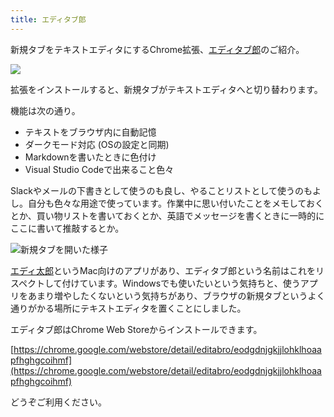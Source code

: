 ```yaml
---
title: エディタブ郎
---
```

新規タブをテキストエディタにするChrome拡張、[エディタブ郎](https://chrome.google.com/webstore/detail/editabro/eodgdnjgkjjlohklhoaapfhghgcoihmf)のご紹介。

![](https://lh3.googleusercontent.com/docs/ADP-6oHh76kkB-kYBdZ3Omv7a0wBmRpcWK9QsfRldsGBqmzcjEcCDbOnm6krAr13POPugMk7s601fKv3CXHHzB7aZnmPs8b60Cf3cW2MKCO4MZFuQlgQGrDMH7ClkNV-Qsxch9jPrZXPYhtrj0-VepoEZ7SGrtdHCmwH6zkccHG8A9w_em8YGRGaSGHGwQO-2nssq5OkfdmQ-hckniV7z9QkOpeC3wwlAucu4MHSJtyrYlI_dwwWzpDqKVNjTk7c-Hh8uCydUF-iU-GEKBYbTJxFqgsUB9lt_vSif5tibvZp03KhNEtvUuvTMX6G0-q4J33Coq9HxPE600l0UdWtT0tuCVOxNxsL35hrQgX1WfDNBdY5LWFJasNCPXf_Iuj2LyFD1Lx2uvf7r03nlfGiqzOOZO-btqElaDntjNQs-RyyjO4RmwMIkQWNWEpTtx5pUssuWh5rdx-05eYEFYCB0Ux3gLs1UncNCjfxK-ggHE2JI8IP5HxI0qDAOUFt_rB_1LhT5fFmshZTh5JKQpIlCt2z9QQDItS0oNHZlPPOQNQ31iwehDqUM9UyeVFW7B7wJHMQHCMeL3P7OKCYmpZSqWYf0sHEb_lbVH13PxYTuuoVb7DVlX849f4qmUgW_i8fk9vQ0EG2n9j_M7r2Q7v5JuZjn7jUes8GJh7PXoE7KLEDxPWZaDiCy53u7z5m73yd_i_Zzw9aYZs4Unf_cvipq_otXuPaY51moBiSCUBrAWmrDbM37HbWGcF80z828Y8RRDflESgkCS1toB2mJA8YJq1YCaMrSHToMsj69Y3dnrL5ISD3YvAtqx0a_8M1SpFYeK2Kedt1MMfWwe3Yy7cdMU0FsPaMwCHIh495dzPIzShopazQSpQD1DgJW9dZ049vNkTBZcjhlPOIAihltnfHwrhlZ4NViG1yEk-BgqOSYFlmYq_N6At6-obKTITiuyWeDxrhxMn2GLOS4Dt7dzthhL9xWxczXz6Z-8IHyiYSQVSWeNC1e-kRKoH54KfPfq1AjW04lzuC1xwro01btYe54VI64Q9FWdivuZmeCuTizqyZDWIXwaBHY2IrM7MYlp54KOPbzG9QcMCy0wV2DnFws98o3G7hnAaxerXsAJBhKzKHYy6upVvNDPWdMpIlBCEkDd1dPj1HWBmoZaicESM-kJt0daKdR0EAGk4zENQzwfEDAeVLImOFpCBcdK8DxubVuy90wIcFLyxcoq2MOwNXDc9Gu-_Aq0LYJdmSZ-l-1TE2nLYzm6ajMg)

拡張をインストールすると、新規タブがテキストエディタへと切り替わります。

機能は次の通り。

*   テキストをブラウザ内に自動記憶
*   ダークモード対応 (OSの設定と同期)
*   Markdownを書いたときに色付け
*   Visual Studio Codeで出来ること色々

Slackやメールの下書きとして使うのも良し、やることリストとして使うのもよし。自分も色々な用途で使っています。作業中に思い付いたことをメモしておくとか、買い物リストを書いておくとか、英語でメッセージを書くときに一時的にここに書いて推敲するとか。

![](https://lh3.googleusercontent.com/docs/ADP-6oE6w6NjPTdAfjSFzI9O1JfESJYPmdzmtjAkauldJrmGpuyCjaefsoCyw-Ri02tqSlAxx-sHVU-zBivgkX_MYTeX-mFRvfL4g6EejT5akMnwyRdRK_zQR1pWfGZUKL_QjUACZ_ZDhSMxTMGlMC_WkvhFgNA9PQT5n1i4sst2PjG2uW_fJWpvm63V5nMf5ZpDtras-6TIdGVLYrQiLNoLgAHteCROWjEAPVISgYMqnbTNT_yFp7uHJSmSgLJ7IrMNgFP8YyslEQHQxpsihjMcx1ixux8NuOLLCeHVBD1bbKgnqrikdaQshs6CUEceCqGf1WsJYEa48loa04u3WasbjyleNPq9U797j1WK5EHYbxRC3SLT8e9h5og53OTUtrYUJEQI_MFaw5Pq6j0hSclvyfSFQHnhXMcFbYrzp18pqj2xwuLpVjOIK9qdOwv0n9Bsy6T_S7IcCnQfAZnWX8g9jlRY0zycEYEDsLm-_fJ9Zo0HBjO26CYb6QRyUcx7nPUYBHXJXznHiVAXCew3IGgVV71-aaRFh0SRdvzivfL_miBS6wyMl9Xd0m3vTNonvPV67ZDSmPPT_NQK3JYobZ7MOrO1lBExNx7EjuGyWyWo3LgJJ3GjvMJ3wIHXX0RJz7n37miH452i5tILUPsVfOf7VW8Zyhfog5qEL9v8nB_e0BJmZEDuDabW8kM6WHG-Wp8GyzawrJ2wXLvcIx0ZmdhwrSHxw1Y5Vt6Km_ynZ2uwYptBmCY06Z4laLYfQ9MG4KOz64aerQftdOQZsyLGeBN7uILx0F0Uwxzd14sRAHtO9G8uhbnvueC3uSrACmBwlbeQ9dBylK2xoqCPFDUE_sCdYH_9YtfRS9lVAh6NZSOPufjsYD8Iw3PkwTS_B7eMb2eNqf-ro--y1nW9p8kOjbZzVW6431Pwgv4buT3UbNePusu_4JNX0vH5jPc7zQRbVIZ4AOi7nMlMGBtprfYnhUauKAKhY3P-dBg02FCrkc-rjtQJp2ZTcbYWwdDjvyoxzciJuEgSqwXYS4E8fy7De13sLIjG5nHR2BIgRxnQpQ2Yup_mhtgwBtYDRT4G0OGxyo0iBDlg-xBhEb8ItDTP1sSIGoSEwoXRYR6oCZsZMTC84DA04yumFwYoDhaT-ho8X85Ot2VfMpsU59R1DRuWTgDPe8LNZlyC8nPiS4NAtxgxNVzTwidCVsA41YZybFi7x0Ct53B9fig4weITWACRUIAdUyxNMyfBY0ApVjOE7ShJ3PbzkefoXg "新規タブを開いた様子")

[エディ太郎](https://editaro.com/)というMac向けのアプリがあり、エディタブ郎という名前はこれをリスペクトして付けています。Windowsでも使いたいという気持ちと、使うアプリをあまり増やしたくないという気持ちがあり、ブラウザの新規タブというよく通りがかる場所にテキストエディタを置くことにしました。

エディタブ郎はChrome Web Storeからインストールできます。

[https://chrome.google.com/webstore/detail/editabro/eodgdnjgkjjlohklhoaapfhghgcoihmf](https://chrome.google.com/webstore/detail/editabro/eodgdnjgkjjlohklhoaapfhghgcoihmf)

どうぞご利用ください。
